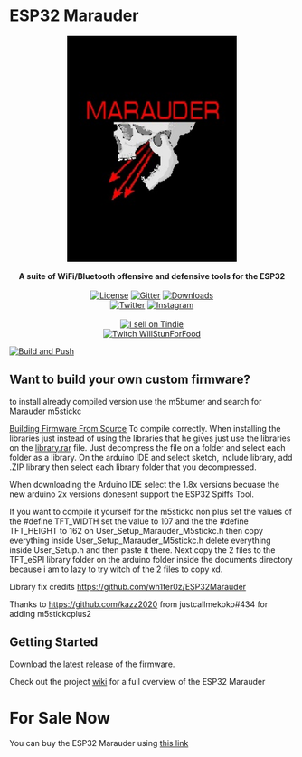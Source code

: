 <!---[![License: MIT](https://img.shields.io/github/license/mashape/apistatus.svg)](https://github.com/justcallmekoko/ESP32Marauder/blob/master/LICENSE)--->
<!---[![Gitter](https://badges.gitter.im/justcallmekoko/ESP32Marauder.png)](https://gitter.im/justcallmekoko/ESP32Marauder)--->
<!---[![Build Status](https://travis-ci.com/justcallmekoko/ESP32Marauder.svg?branch=master)](https://travis-ci.com/justcallmekoko/ESP32Marauder)--->
<!---Shields/Badges https://shields.io/--->

# ESP32 Marauder
<p align="center"><img alt="Marauder logo" src="https://github.com/justcallmekoko/ESP32Marauder/blob/master/pictures/marauder3L.jpg?raw=true" width="300"></p>
<p align="center">
  <b>A suite of WiFi/Bluetooth offensive and defensive tools for the ESP32</b>
  <br><br>
  <a href="https://github.com/justcallmekoko/ESP32Marauder/blob/master/LICENSE"><img alt="License" src="https://img.shields.io/github/license/mashape/apistatus.svg"></a>
  <a href="https://gitter.im/justcallmekoko/ESP32Marauder"><img alt="Gitter" src="https://badges.gitter.im/justcallmekoko/ESP32Marauder.png"/></a>
  <a href="https://github.com/justcallmekoko/ESP32Marauder/releases/latest"><img src="https://img.shields.io/github/downloads/justcallmekoko/ESP32Marauder/total" alt="Downloads"/></a>
  <br>
  <a href="https://twitter.com/intent/follow?screen_name=jcmkyoutube"><img src="https://img.shields.io/twitter/follow/jcmkyoutube?style=social&logo=twitter" alt="Twitter"></a>
  <a href="https://www.instagram.com/just.call.me.koko"><img src="https://img.shields.io/badge/Follow%20Me-Instagram-orange" alt="Instagram"/></a>
  <br><br>
  <a href="https://www.tindie.com/products/justcallmekoko/esp32-marauder/"><img src="https://d2ss6ovg47m0r5.cloudfront.net/badges/tindie-larges.png" alt="I sell on Tindie" width="200" height="104"></a>
  <br>
  <a href="https://www.twitch.tv/willstunforfood"><img src="https://assets.stickpng.com/images/580b57fcd9996e24bc43c540.png" alt="Twitch WillStunForFood" width="200"></a>
</p>
    
[![Build and Push](https://github.com/justcallmekoko/ESP32Marauder/actions/workflows/build_push.yml/badge.svg)](https://github.com/justcallmekoko/ESP32Marauder/actions/workflows/build_push.yml)

## Want to build your own custom firmware?
 to install already compiled version use the m5burner and search for Marauder m5stickc

[Building Firmware From Source](https://github.com/justcallmekoko/ESP32Marauder/wiki/installing-firmware-from-source)
To compile correctly. When installing the libraries just instead of using the libraries that he gives just use the libraries on the [library.rar](https://github.com/gato001k1/ESP32Marauder-for-m5stickc-non-plus/blob/master/libraries.rar) file. Just decompress the file on a folder and select each folder as a library. On the arduino IDE and select sketch, include library, add .ZIP library then select each library folder that you decompressed.

When downloading the Arduino IDE select the 1.8x versions becuase the new arduino 2x versions donesent support the ESP32 Spiffs Tool.

If you want to compile it yourself for the m5stickc non plus set the values of the #define TFT_WIDTH set the value to 107 and the the #define TFT_HEIGHT to 162 on User_Setup_Marauder_M5stickc.h
then copy everything inside User_Setup_Marauder_M5stickc.h delete everything inside User_Setup.h and then paste it there.
Next copy the 2 files to the TFT_eSPI library folder on the arduino folder inside the documents directory because i am to lazy to try witch of the 2 files to copy xd. 

Library fix credits https://github.com/wh1ter0z/ESP32Marauder

Thanks to https://github.com/kazz2020 from justcallmekoko#434 for adding m5stickcplus2



## Getting Started
Download the [latest release](https://github.com/justcallmekoko/ESP32Marauder/releases/latest) of the firmware.  

Check out the project [wiki](https://github.com/justcallmekoko/ESP32Marauder/wiki) for a full overview of the ESP32 Marauder

# For Sale Now
You can buy the ESP32 Marauder using [this link](https://www.tindie.com/products/justcallmekoko/esp32-marauder/)
